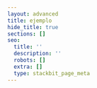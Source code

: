```yaml
---
layout: advanced
title: ejemplo
hide_title: true
sections: []
seo:
  title: ''
  description: ''
  robots: []
  extra: []
  type: stackbit_page_meta
---
```

